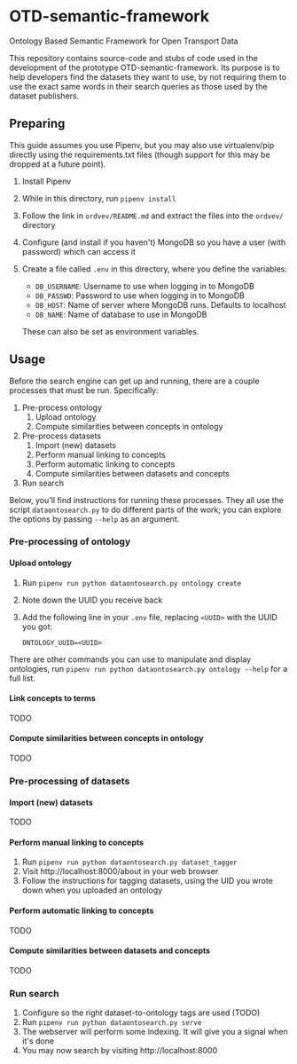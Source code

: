 # OTD-semantic-framework
Ontology Based Semantic Framework for Open Transport Data 

This repository contains source-code and stubs of code used in the development
of the prototype OTD-semantic-framework. Its purpose is to help developers find
the datasets they want to use, by not requiring them to use the exact same words
in their search queries as those used by the dataset publishers.


## Preparing

This guide assumes you use Pipenv, but you may also use virtualenv/pip directly
using the requirements.txt files (though support for this may be dropped at a
future point).

1. Install Pipenv
2. While in this directory, run `pipenv install`
4. Follow the link in `ordvev/README.md` and extract the files into the `ordvev/` directory
5. Configure (and install if you haven't) MongoDB so you have a user (with password) which can access it
6. Create a file called `.env` in this directory, where you define the variables:
   * `DB_USERNAME`: Username to use when logging in to MongoDB
   * `DB_PASSWD`: Password to use when logging in to MongoDB
   * `DB_HOST`: Name of server where MongoDB runs. Defaults to localhost
   * `DB_NAME`: Name of database to use in MongoDB

   These can also be set as environment variables.


## Usage

Before the search engine can get up and running, there are a couple processes
that must be run. Specifically:

1. Pre-process ontology
   1. Upload ontology
   2. Compute similarities between concepts in ontology
2. Pre-process datasets
   1. Import (new) datasets
   2. Perform manual linking to concepts
   3. Perform automatic linking to concepts
   4. Compute similarities between datasets and concepts
3. Run search

Below, you'll find instructions for running these processes.
They all use the script `dataontosearch.py` to do different parts of the work;
you can explore the options by passing `--help` as an argument.


### Pre-processing of ontology

#### Upload ontology

1. Run `pipenv run python dataontosearch.py ontology create`
2. Note down the UUID you receive back
3. Add the following line in your `.env` file, replacing `<UUID>` with the UUID you got:
   
   ```
   ONTOLOGY_UUID=<UUID>
   ```

There are other commands you can use to manipulate and display ontologies, run `pipenv run python dataontosearch.py ontology --help` for a full list.

#### Link concepts to terms

TODO


#### Compute similarities between concepts in ontology

TODO


### Pre-processing of datasets

#### Import (new) datasets

TODO


#### Perform manual linking to concepts

1. Run `pipenv run python dataontosearch.py dataset_tagger`
2. Visit http://localhost:8000/about in your web browser
3. Follow the instructions for tagging datasets, using the UID you wrote down
   when you uploaded an ontology


#### Perform automatic linking to concepts

TODO


#### Compute similarities between datasets and concepts

TODO


### Run search

1. Configure so the right dataset-to-ontology tags are used (TODO)
2. Run `pipenv run python dataontosearch.py serve`
3. The webserver will perform some indexing. It will give you a signal when it's done
4. You may now search by visiting http://localhost:8000
